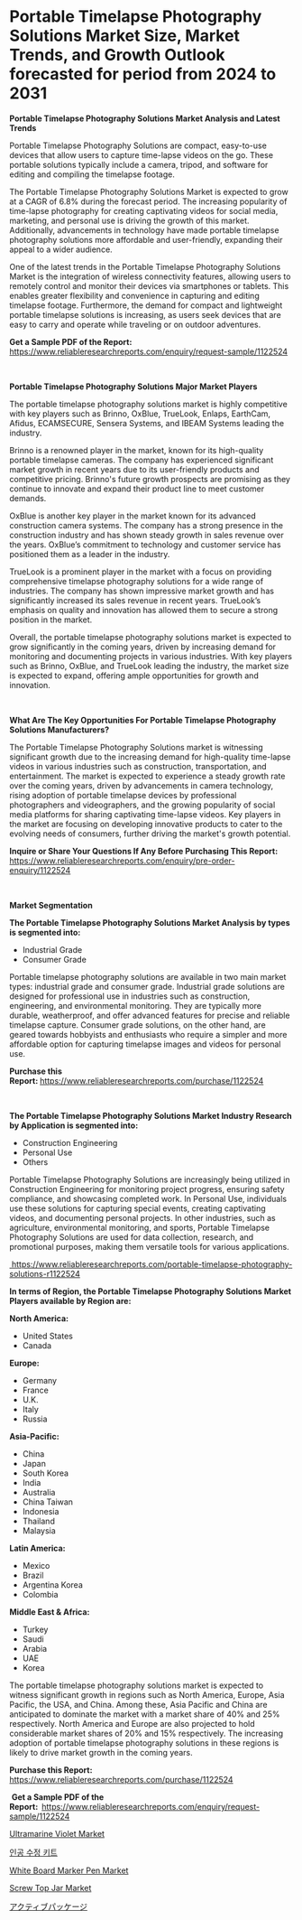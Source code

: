 <p><h1>Portable Timelapse Photography Solutions Market Size, Market Trends, and Growth Outlook forecasted for period from 2024 to 2031</h1></p><p><strong>Portable Timelapse Photography Solutions Market Analysis and Latest Trends</strong></p>
<p><p>Portable Timelapse Photography Solutions are compact, easy-to-use devices that allow users to capture time-lapse videos on the go. These portable solutions typically include a camera, tripod, and software for editing and compiling the timelapse footage.</p><p>The Portable Timelapse Photography Solutions Market is expected to grow at a CAGR of 6.8% during the forecast period. The increasing popularity of time-lapse photography for creating captivating videos for social media, marketing, and personal use is driving the growth of this market. Additionally, advancements in technology have made portable timelapse photography solutions more affordable and user-friendly, expanding their appeal to a wider audience.</p><p>One of the latest trends in the Portable Timelapse Photography Solutions Market is the integration of wireless connectivity features, allowing users to remotely control and monitor their devices via smartphones or tablets. This enables greater flexibility and convenience in capturing and editing timelapse footage. Furthermore, the demand for compact and lightweight portable timelapse solutions is increasing, as users seek devices that are easy to carry and operate while traveling or on outdoor adventures.</p></p>
<p><strong>Get a Sample PDF of the Report:&nbsp;</strong> <a href="https://www.reliableresearchreports.com/enquiry/request-sample/1122524">https://www.reliableresearchreports.com/enquiry/request-sample/1122524</a></p>
<p>&nbsp;</p>
<p><strong>Portable Timelapse Photography Solutions Major Market Players</strong></p>
<p><p>The portable timelapse photography solutions market is highly competitive with key players such as Brinno, OxBlue, TrueLook, Enlaps, EarthCam, Afidus, ECAMSECURE, Sensera Systems, and IBEAM Systems leading the industry. </p><p>Brinno is a renowned player in the market, known for its high-quality portable timelapse cameras. The company has experienced significant market growth in recent years due to its user-friendly products and competitive pricing. Brinno's future growth prospects are promising as they continue to innovate and expand their product line to meet customer demands.</p><p>OxBlue is another key player in the market known for its advanced construction camera systems. The company has a strong presence in the construction industry and has shown steady growth in sales revenue over the years. OxBlue’s commitment to technology and customer service has positioned them as a leader in the industry.</p><p>TrueLook is a prominent player in the market with a focus on providing comprehensive timelapse photography solutions for a wide range of industries. The company has shown impressive market growth and has significantly increased its sales revenue in recent years. TrueLook’s emphasis on quality and innovation has allowed them to secure a strong position in the market.</p><p>Overall, the portable timelapse photography solutions market is expected to grow significantly in the coming years, driven by increasing demand for monitoring and documenting projects in various industries. With key players such as Brinno, OxBlue, and TrueLook leading the industry, the market size is expected to expand, offering ample opportunities for growth and innovation.</p></p>
<p>&nbsp;</p>
<p><strong>What Are The Key Opportunities For Portable Timelapse Photography Solutions Manufacturers?</strong></p>
<p><p>The Portable Timelapse Photography Solutions market is witnessing significant growth due to the increasing demand for high-quality time-lapse videos in various industries such as construction, transportation, and entertainment. The market is expected to experience a steady growth rate over the coming years, driven by advancements in camera technology, rising adoption of portable timelapse devices by professional photographers and videographers, and the growing popularity of social media platforms for sharing captivating time-lapse videos. Key players in the market are focusing on developing innovative products to cater to the evolving needs of consumers, further driving the market's growth potential.</p></p>
<p><strong>Inquire or Share Your Questions If Any Before Purchasing This Report:</strong> <a href="https://www.reliableresearchreports.com/enquiry/pre-order-enquiry/1122524">https://www.reliableresearchreports.com/enquiry/pre-order-enquiry/1122524</a></p>
<p>&nbsp;</p>
<p><strong>Market Segmentation</strong></p>
<p><strong>The Portable Timelapse Photography Solutions Market Analysis by types is segmented into:</strong></p>
<p><ul><li>Industrial Grade</li><li>Consumer Grade</li></ul></p>
<p><p>Portable timelapse photography solutions are available in two main market types: industrial grade and consumer grade. Industrial grade solutions are designed for professional use in industries such as construction, engineering, and environmental monitoring. They are typically more durable, weatherproof, and offer advanced features for precise and reliable timelapse capture. Consumer grade solutions, on the other hand, are geared towards hobbyists and enthusiasts who require a simpler and more affordable option for capturing timelapse images and videos for personal use.</p></p>
<p><strong>Purchase this Report:&nbsp;</strong><a href="https://www.reliableresearchreports.com/purchase/1122524">https://www.reliableresearchreports.com/purchase/1122524</a></p>
<p>&nbsp;</p>
<p><strong>The Portable Timelapse Photography Solutions Market Industry Research by Application is segmented into:</strong></p>
<p><ul><li>Construction Engineering</li><li>Personal Use</li><li>Others</li></ul></p>
<p><p>Portable Timelapse Photography Solutions are increasingly being utilized in Construction Engineering for monitoring project progress, ensuring safety compliance, and showcasing completed work. In Personal Use, individuals use these solutions for capturing special events, creating captivating videos, and documenting personal projects. In other industries, such as agriculture, environmental monitoring, and sports, Portable Timelapse Photography Solutions are used for data collection, research, and promotional purposes, making them versatile tools for various applications.</p></p>
<p><a href="https://www.reliableresearchreports.com/portable-timelapse-photography-solutions-r1122524">&nbsp;https://www.reliableresearchreports.com/portable-timelapse-photography-solutions-r1122524</a></p>
<p><strong>In terms of Region, the Portable Timelapse Photography Solutions Market Players available by Region are:</strong></p>
<p>
    <p> <strong> North America: </strong>
        <ul>
            <li>United States</li>
            <li>Canada</li>
        </ul>
        </p> 
    <p> <strong> Europe: </strong>
        <ul>
            <li>Germany</li>
            <li>France</li>
            <li>U.K.</li>
            <li>Italy</li>
            <li>Russia</li>
        </ul>
        </p> 
    <p> <strong> Asia-Pacific: </strong>
        <ul>
            <li>China</li>
            <li>Japan</li>
            <li>South Korea</li>
            <li>India</li>
            <li>Australia</li>
            <li>China Taiwan</li>
            <li>Indonesia</li>
            <li>Thailand</li>
            <li>Malaysia</li>
        </ul>
        </p> 
    <p> <strong> Latin America: </strong>
        <ul>
            <li>Mexico</li>
            <li>Brazil</li>
            <li>Argentina Korea</li>
            <li>Colombia</li>
        </ul>
        </p> 
    <p> <strong> Middle East & Africa: </strong>
        <ul>
            <li>Turkey</li>
            <li>Saudi</li>
            <li>Arabia</li>
            <li>UAE</li>
            <li>Korea</li>
        </ul>
    </p>
    </p>
<p><p>The portable timelapse photography solutions market is expected to witness significant growth in regions such as North America, Europe, Asia Pacific, the USA, and China. Among these, Asia Pacific and China are anticipated to dominate the market with a market share of 40% and 25% respectively. North America and Europe are also projected to hold considerable market shares of 20% and 15% respectively. The increasing adoption of portable timelapse photography solutions in these regions is likely to drive market growth in the coming years.</p></p>
<p><strong>Purchase this Report: </strong><a href="https://www.reliableresearchreports.com/purchase/1122524">https://www.reliableresearchreports.com/purchase/1122524</a></p>
<p>&nbsp;<strong>Get a Sample PDF of the Report:&nbsp;&nbsp;</strong><a href="https://www.reliableresearchreports.com/enquiry/request-sample/1122524">https://www.reliableresearchreports.com/enquiry/request-sample/1122524</a></p>
<p><strong></strong></p>
<p><p><a href="https://www.linkedin.com/pulse/global-ultramarine-violet-market-types-applications-major-azc2f">Ultramarine Violet Market</a></p><p><a href="https://github.com/TitusBoyer1/Market-Research-Report-List-1/blob/main/580319762240.md">인공 수정 키트</a></p><p><a href="https://issuu.com/reportprime-2/docs/white-board-marker-pen-market-size-2030.pptx">White Board Marker Pen Market</a></p><p><a href="https://www.linkedin.com/pulse/screw-top-jar-market-furnish-information-size-share-dynamics-hvwfe">Screw Top Jar Market</a></p><p><a href="https://github.com/charm854/Market-Research-Report-List-1/blob/main/372870662726.md">アクティブパッケージ</a></p></p>